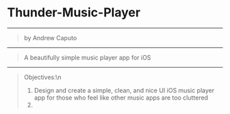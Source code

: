 # Thunder-Music-Player
----------------------
> by Andrew Caputo
----------------------
> A beautifully simple music player app for iOS
----------------------
> Objectives:\n
> 1) Design and create a simple, clean, and nice UI iOS music player app for those who feel like other music apps are too cluttered
> 2)
